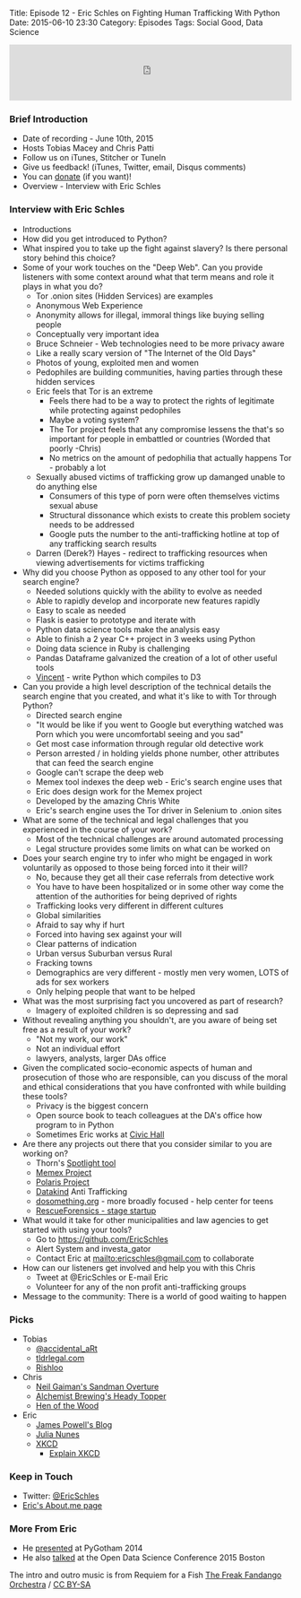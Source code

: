 Title: Episode 12 - Eric Schles on Fighting Human Trafficking With Python
Date: 2015-06-10 23:30
Category: Episodes
Tags: Social Good, Data Science

<iframe id="audio_iframe" src="http://www.podbean.com/media/player/8wqcs-56eca4?from=wp&skin=103&postId=5696676&download=1&share=1&fonts=Helvetica&auto=0" height="100" width="100%" frameborder="0" scrolling="no" data-name="pb-iframe-player"></iframe>

### Brief Introduction
* Date of recording - June 10th, 2015
* Hosts Tobias Macey and Chris Patti
* Follow us on iTunes, Stitcher or TuneIn
* Give us feedback! (iTunes, Twitter, email, Disqus comments)
* You can [donate](http://podcastinit.com/our-plans-for-your-donations.html) (if you want)!
* Overview - Interview with Eric Schles

### Interview with Eric Schles
* Introductions
* How did you get introduced to Python?
* What inspired you to take up the fight against slavery? Is there personal story behind this choice?
* Some of your work touches on the "Deep Web". Can you provide listeners with some context around what that term means and role it plays in what you do?
  * Tor .onion sites (Hidden Services) are examples
  * Anonymous Web Experience
  * Anonymity allows for illegal, immoral things like buying selling people
  * Conceptually very important idea
  * Bruce Schneier - Web technologies need to be more privacy aware
  * Like a really scary version of "The Internet of the Old Days"
  * Photos of young, exploited men and women
  * Pedophiles are building communities, having parties through these hidden services
  * Eric feels that Tor is an extreme
    * Feels there had to be a way to protect the rights of legitimate while protecting against pedophiles
    * Maybe a voting system?
    * The Tor project feels that any compromise lessens the that's so important for people in embattled or countries (Worded that poorly -Chris)
    * No metrics on the amount of pedophilia that actually happens Tor - probably a lot
  * Sexually abused victims of trafficking grow up damanged unable to do anything else
    * Consumers of this type of porn were often themselves victims sexual abuse
    * Structural dissonance which exists to create this problem society needs to be addressed
    * Google puts the number to the anti-trafficking hotline at top of any trafficking search results
  * Darren (Derek?) Hayes - redirect to trafficking resources when viewing advertisements for victims trafficking
* Why did you choose Python as opposed to any other tool for your search engine?
  * Needed solutions quickly with the ability to evolve as needed
  * Able to rapidly develop and incorporate new features rapidly
  * Easy to scale as needed
  * Flask is easier to prototype and iterate with
  * Python data science tools make the analysis easy
  * Able to finish a 2 year C++ project in 3 weeks using Python
  * Doing data science in Ruby is challenging
  * Pandas Dataframe galvanized the creation of a lot of other useful tools
  * [Vincent](https://github.com/wrobstory/vincent) - write Python which compiles to D3
* Can you provide a high level description of the technical details the search engine that you created, and what it's like to with Tor through Python?
  * Directed search engine
  * "It would be like if you went to Google but everything watched was Porn which you were uncomfortabl seeing and you sad"
  * Get most case information through regular old detective work
  * Person arrested / in holding yields phone number, other attributes that can feed the search engine
  * Google can't scrape the deep web
  * Memex tool indexes the deep web - Eric's search engine uses that
  * Eric does design work for the Memex project
  * Developed by the amazing Chris White
  * Eric's search engine uses the Tor driver in Selenium to .onion sites
* What are some of the technical and legal challenges that you experienced in the course of your work?
  * Most of the technical challenges are around automated processing
  * Legal structure provides some limits on what can be worked on
* Does your search engine try to infer who might be engaged in work voluntarily as opposed to those being forced into it their will?
  * No, because they get all their case referrals from detective work
  * You have to have been hospitalized or in some other way come the attention of the authorities for being deprived of rights
  * Trafficking looks very different in different cultures
  * Global similarities
  * Afraid to say why if hurt
  * Forced into having sex against your will
  * Clear patterns of indication
  * Urban versus Suburban versus Rural
  * Fracking towns
  * Demographics are very different - mostly men very women, LOTS of ads for sex workers
  * Only helping people that want to be helped
* What was the most surprising fact you uncovered as part of research?
  * Imagery of exploited children is so depressing and sad
* Without revealing anything you shouldn't, are you aware of being set free as a result of your work?
  * "Not my work, our work"
  * Not an individual effort
  * lawyers, analysts, larger DAs office
* Given the complicated socio-economic aspects of human and prosecution of those who are responsible, can you discuss of the moral and ethical considerations that you have confronted with while building these tools?
  * Privacy is the biggest concern
  * Open source book to teach colleagues at the DA's office how program to in Python
  * Sometimes Eric works at [Civic Hall](http://civichall.org/)
* Are there any projects out there that you consider similar to you are working on?
  * Thorn's [Spotlight tool](https://www.wearethorn.org/spotlight/)
  * [Memex Project](http://opencatalog.darpa.mil/MEMEX.html)
  * [Polaris Project](http://www.polarisproject.org/)
  * [Datakind](http://www.datakind.org/) Anti Trafficking
  * [dosomething.org](https://www.dosomething.org/) - more broadly focused - help center for teens
  * [RescueForensics - stage startup](http://techcrunch.com/2015/02/20/software-eats-sex-trafficking-ycs-rescue-forensics-aids-law-enforcement-in-finding-victims/)
* What would it take for other municipalities and law agencies to get started with using your tools?
  * Go to <https://github.com/EricSchles>
  * Alert System and investa\_gator
  * Contact Eric at <mailto:ericschles@gmail.com> to collaborate
* How can our listeners get involved and help you with this Chris
  * Tweet at @EricSchles or E-mail Eric
  * Volunteer for any of the non profit anti-trafficking groups
* Message to the community: There is a world of good waiting to happen

### Picks
* Tobias
  * [@accidental\_aRt](https://twitter.com/accidental\_\_aRt)
  * [tldrlegal.com](https://tldrlegal.com/)
  * [Rishloo](http://amzn.to/1FFOPPr)
* Chris
  * [Neil Gaiman's Sandman Overture](http://www.vertigocomics.com/comics/the-sandman-overture-2013/the-sandman-overture-1)
  * [Alchemist Brewing's Heady Topper](http://www.beeradvocate.com/beer/profile/27039/16814/)
  * [Hen of the Wood](http://henofthewood.com/)
* Eric
  * [James Powell's Blog](http://seriously.dontusethiscode.com/)
  * [Julia Nunes](http://www.julianunes.com/)
  * [XKCD](http://www.xkcd.com)
    * [Explain XKCD](http://www.explainxkcd.com/wiki/index.php/Main_Page)

### Keep in Touch
* Twitter: [@EricSchles](https://twitter.com/ericschles)
* [Eric's About.me page](https://about.me/ericschles)

### More From Eric
* He [presented](https://www.youtube.com/watch?v=NVsDUos\_HHY) at PyGotham 2014
* He also [talked](http://opendatascicon.com/schedule/finding-patterns-that-indicate-human-trafficking-with-open-data/) at the Open Data Science Conference 2015 Boston

The intro and outro music is from Requiem for a Fish [The Freak Fandango Orchestra](http://freemusicarchive.org/music/The\_Freak\_Fandango\_Orchestra/) / [CC BY-SA](http://creativecommons.org/licenses/by-sa/3.0/)
